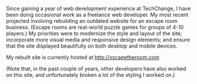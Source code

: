 Since gaining a year of web development experience at TechChange, I have been doing occasional work as a freelance web developer. My most recent projected involving rebuilding an outdated website for an escape room business. (Escape rooms are real-world puzzle games for groups of 4-10 players.) My priorities were to modernize the style and layout of the site; incorporate more visual media and responsive design elements; and ensure that the site displayed beautifully on both desktop and mobile devices.  

My rebuilt site is currently hosted at http://xscapetheroom.com  

(Note that, in the past couple of years, other developers have also worked on this site, and unfortunately broken a lot of the styling I worked on.)
